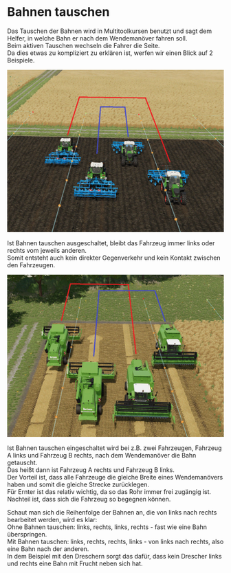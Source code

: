 # Bahnen tauschen
  
Das Tauschen der Bahnen wird in Multitoolkursen benutzt und sagt dem Helfer, in welche Bahn er nach dem Wendemanöver fahren soll.  
Beim aktiven Tauschen wechseln die Fahrer die Seite.  
Da dies etwas zu kompliziert zu erklären ist, werfen wir einen Blick auf 2 Beispiele.  

![Image](../assets/images/regularchange_0_0_1020_765.png)
  
Ist Bahnen tauschen ausgeschaltet, bleibt das Fahrzeug immer links oder rechts vom jeweils anderen.  
Somit entsteht auch kein direkter Gegenverkehr und kein Kontakt zwischen den Fahrzeugen.  

![Image](../assets/images/symetricchange_0_0_1020_765.png)
  
Ist Bahnen tauschen eingeschaltet wird bei z.B. zwei Fahrzeugen, Fahrzeug A links und Fahrzeug B rechts, nach dem Wendemanöver die Bahn getauscht.  
Das heißt dann ist Fahrzeug A rechts und Fahrzeug B links.  
Der Vorteil ist, dass alle Fahrzeuge die gleiche Breite eines Wendemanövers haben und somit die gleiche Strecke zurücklegen.  
Für Ernter ist das relativ wichtig, da so das Rohr immer frei zugängig ist.  
Nachteil ist, dass sich die Fahrzeug so begegnen können.  
  
Schaut man sich die Reihenfolge der Bahnen an, die von links nach rechts bearbeitet werden, wird es klar:  
Ohne Bahnen tauschen: links, rechts, links, rechts - fast wie eine Bahn überspringen.  
Mit Bahnen tauschen: links, rechts, rechts, links - von links nach rechts, also eine Bahn nach der anderen.  
In dem Beispiel mit den Dreschern sorgt das dafür, dass kein Drescher links und rechts eine Bahn mit Frucht neben sich hat.  
